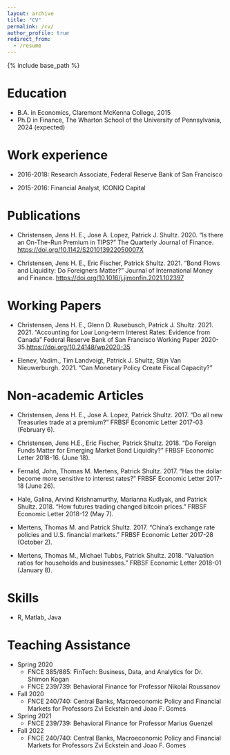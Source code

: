 ```yaml
---
layout: archive
title: "CV"
permalink: /cv/
author_profile: true
redirect_from:
  - /resume
---
```


{% include base_path %}

Education
======
* B.A. in Economics, Claremont McKenna College, 2015
* Ph.D in Finance, The Wharton School of the University of Pennsylvania, 2024 (expected)

Work experience
======
* 2016-2018: Research Associate, Federal Reserve Bank of San Francisco

* 2015-2016: Financial Analyst, ICONIQ Capital

Publications
======
* Christensen, Jens H. E., Jose A. Lopez, Patrick J. Shultz. 2020. “Is there an On-The-Run Premium in TIPS?” The Quarterly Journal of Finance. https://doi.org/10.1142/S201013922050007X

* Christensen, Jens H. E., Eric Fischer, Patrick Shultz. 2021. “Bond Flows and Liquidity: Do Foreigners Matter?” Journal of International Money and Finance. https://doi.org/10.1016/j.jimonfin.2021.102397

Working Papers
======
* Christensen, Jens H. E., Glenn D. Rusebusch, Patrick J. Shultz. 2021. 2021. “Accounting for Low Long-term Interest Rates: Evidence from Canada” Federal Reserve Bank of San Francisco Working Paper 2020-35.https://doi.org/10.24148/wp2020-35

* Elenev, Vadim., Tim Landvoigt, Patrick J. Shultz, Stijn Van Nieuwerburgh. 2021. “Can Monetary Policy Create Fiscal Capacity?”  


Non-academic Articles
======
* Christensen, Jens H. E., Jose A. Lopez, Patrick Shultz. 2017. “Do all new Treasuries trade at a premium?” FRBSF Economic Letter 2017-03 (February 6).

* Christensen, Jens H.E., Eric Fischer, Patrick Shultz. 2018. “Do Foreign Funds Matter for Emerging Market Bond Liquidity?” FRBSF Economic Letter 2018-16. (June 18).

* Fernald, John, Thomas M. Mertens, Patrick Shultz. 2017. “Has the dollar become more sensitive to interest rates?” FRBSF Economic Letter 2017-18 (June 26).

* Hale, Galina, Arvind Krishnamurthy, Marianna Kudlyak, and Patrick Shultz. 2018. “How futures trading changed bitcoin prices.” FRBSF Economic Letter 2018-12 (May 7).

* Mertens, Thomas M. and Patrick Shultz. 2017. “China’s exchange rate policies and U.S. financial markets.” FRBSF Economic Letter 2017-28 (October 2).

* Mertens, Thomas M., Michael Tubbs, Patrick Shultz. 2018. “Valuation ratios for households and businesses.” FRBSF Economic Letter 2018-01 (January 8).

Skills
======
* R, Matlab, Java

Teaching Assistance
======
* Spring 2020
  * FNCE 385/885: FinTech: Business, Data, and Analytics for Dr. Shimon Kogan
  * FNCE 239/739: Behavioral Finance for Professor Nikolai Roussanov
* Fall 2020
  * FNCE 240/740: Central Banks, Macroeconomic Policy and Financial Markets for Professors Zvi Eckstein and Joao F. Gomes
* Spring 2021
    * FNCE 239/739: Behavioral Finance for Professor Marius Guenzel
* Fall 2022
  * FNCE 240/740: Central Banks, Macroeconomic Policy and Financial Markets for Professors Zvi Eckstein and Joao F. Gomes

